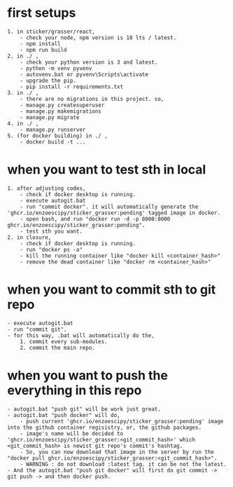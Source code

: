 # first setups
    1. in sticker/grasser/react, 
        - check your node, npm version is 18 lts / latest.
        - npm install
        - npm run build
    2. in ./ ,
        - check your python version is 3 and latest.
        - python -m venv pyvenv
        - autovenv.bat or pyvenv\Scripts\activate
        - upgrade the pip.
        - pip install -r requirements.txt
    3. in ./ , 
        - there are no migrations in this project. so,
        - manage.py createsuperuser
        - manage.py makemigrations
        - manage.py migrate
    4. in ./ ,
        - manage.py runserver
    5. (for docker building) in ./ ,
        - docker build -t ...


# when you want to test sth in local
    1. after adjusting codes, 
        - check if docker desktop is running.
        - execute autogit.bat
        - run "commit docker". it will automatically generate the 'ghcr.io/enzoescipy/sticker_grasser:pending' tagged image in docker.
        - open bash, and run "docker run -d -p 8000:8000 ghcr.io/enzoescipy/sticker_grasser:pending".
        - test sth you want.
    2. in closure,
        - check if docker desktop is running.
        - run "docker ps -a"
        - kill the running container like "docker kill <container_hash>"
        - remove the dead container like "docker rm <container_hash>"

# when you want to commit sth to git repo
    - execute autogit.bat
    - run "commit git". 
    - for this way, .bat will automatically do the,
        1. commit every sub-modules.
        2. commit the main repo.

# when you want to push the everything in this repo
    - autogit.bat "push git" will be work just great.
    - autogit.bat "push docker" will do,
        - push current 'ghcr.io/enzoescipy/sticker_grasser:pending' image into the github container regisistry, or, the github packages.
        - image's name will be decided to 'ghcr.io/enzoescipy/sticker_grasser:<git_commit_hash>' which <git_commit_hash> is newist git repo's commit's hashtag.
        - So, you can now download that image in the server by run the "docker pull ghcr.io/enzoescipy/sticker_grasser:<git_commit_hash>".
        - WARNING : do not download :latest tag. it can be not the latest.
    - And the autogit.bat "push git docker" will first do git commit -> git push -> and then docker push.


